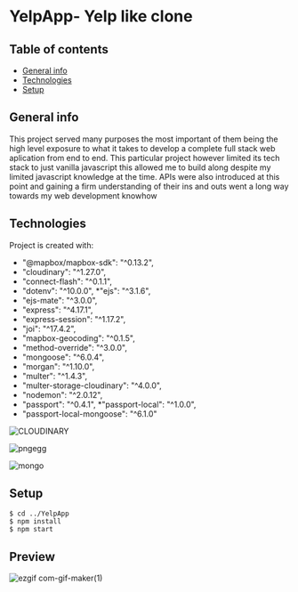 # YelpApp-  Yelp like clone

## Table of contents

* [General info](#general-info)
* [Technologies](#technologies)
* [Setup](#setup)


## General info
<p>This project served many purposes the most important of them being 
the high level exposure to what it takes to develop a complete full stack 
web aplication from end to end. This particular project however limited 
its tech stack to just vanilla javascript this allowed me to build along despite my 
limited javascript knowledge at the time. APIs were also introduced at this point
and gaining a firm understanding of their ins and outs went a long way towards my 
web development knowhow
</p>

## Technologies
Project is created with:
*   "@mapbox/mapbox-sdk": "^0.13.2",
 *   "cloudinary": "^1.27.0",
  *  "connect-flash": "^0.1.1",
   * "dotenv": "^10.0.0",
    *"ejs": "^3.1.6",
*    "ejs-mate": "^3.0.0",
 *   "express": "^4.17.1",
  *  "express-session": "^1.17.2",
   * "joi": "^17.4.2",
*    "mapbox-geocoding": "^0.1.5",
 *   "method-override": "^3.0.0",
  *  "mongoose": "^6.0.4",
   * "morgan": "^1.10.0",
*    "multer": "^1.4.3",
 *   "multer-storage-cloudinary": "^4.0.0",
  *  "nodemon": "^2.0.12",
   * "passport": "^0.4.1",
    *"passport-local": "^1.0.0",
  *  "passport-local-mongoose": "^6.1.0"






![CLOUDINARY](https://user-images.githubusercontent.com/82469261/169051330-a72f4e9c-78bb-447f-9a68-0cf85fae04cd.png)





![pngegg](https://user-images.githubusercontent.com/82469261/169051302-f8c3d6ab-4a47-4802-bf98-d9f979f314dc.png)








![mongo](https://user-images.githubusercontent.com/82469261/169051312-993e8dd0-5c21-48d0-879c-be6038a9750b.png)






## Setup

```
$ cd ../YelpApp
$ npm install
$ npm start
```

## Preview
<!-- ![link](https://github.com/cantidosan/Natours/blob/master/images/natours.JPG?raw=true) -->


![ezgif com-gif-maker(1)](https://user-images.githubusercontent.com/82469261/168643943-5684952f-2cca-404a-a684-e16194f77bdd.gif)


